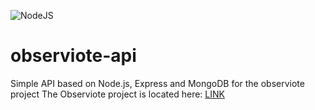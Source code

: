 ![NodeJS](https://github.com/kirildi/observiote-api/actions/workflows/nodejs.yml/badge.svg)

# observiote-api

Simple API based on Node.js, Express and MongoDB for the observiote project
The Observiote project is located here: [LINK](https://github.com/kirildi/observiote)
